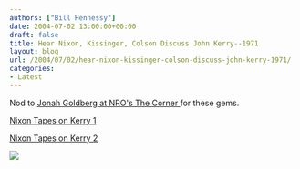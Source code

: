 ```yaml
---
authors: ["Bill Hennessy"]
date: 2004-07-02 13:00:00+00:00
draft: false
title: Hear Nixon, Kissinger, Colson Discuss John Kerry--1971
layout: blog
url: /2004/07/02/hear-nixon-kissinger-colson-discuss-john-kerry-1971/
categories:
- Latest
---
```


Nod to [Jonah Goldberg at NRO's The Corner ](https://www.nationalreview.com/thecorner/corner.asp)for these gems.




[Nixon Tapes on Kerry 1](https://www.whitehousetapes.org/clips/1971_0428_colson_kerry.html)




[Nixon Tapes on Kerry 2](https://www.whitehousetapes.org/clips/1971_0423_nixon_on_kerry.html)

![](https://blog.billhennessy.com/aggbug.aspx?PostID=717)

